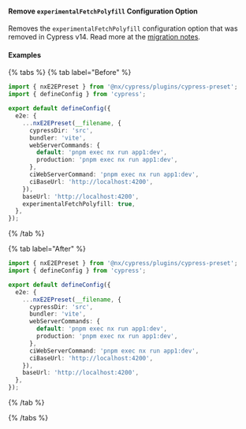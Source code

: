 #### Remove `experimentalFetchPolyfill` Configuration Option

Removes the `experimentalFetchPolyfill` configuration option that was removed in Cypress v14. Read more at the [migration notes](<https://docs.cypress.io/app/references/changelog#:~:text=The%20experimentalFetchPolyfill%20configuration%20option%20was,cy.intercept()%20for%20handling%20fetch%20requests>).

#### Examples

{% tabs %}
{% tab label="Before" %}

```ts {% fileName="apps/app1-e2e/cypress.config.ts" %}
import { nxE2EPreset } from '@nx/cypress/plugins/cypress-preset';
import { defineConfig } from 'cypress';

export default defineConfig({
  e2e: {
    ...nxE2EPreset(__filename, {
      cypressDir: 'src',
      bundler: 'vite',
      webServerCommands: {
        default: 'pnpm exec nx run app1:dev',
        production: 'pnpm exec nx run app1:dev',
      },
      ciWebServerCommand: 'pnpm exec nx run app1:dev',
      ciBaseUrl: 'http://localhost:4200',
    }),
    baseUrl: 'http://localhost:4200',
    experimentalFetchPolyfill: true,
  },
});
```

{% /tab %}

{% tab label="After" %}

```ts {% fileName="apps/app1-e2e/cypress.config.ts" %}
import { nxE2EPreset } from '@nx/cypress/plugins/cypress-preset';
import { defineConfig } from 'cypress';

export default defineConfig({
  e2e: {
    ...nxE2EPreset(__filename, {
      cypressDir: 'src',
      bundler: 'vite',
      webServerCommands: {
        default: 'pnpm exec nx run app1:dev',
        production: 'pnpm exec nx run app1:dev',
      },
      ciWebServerCommand: 'pnpm exec nx run app1:dev',
      ciBaseUrl: 'http://localhost:4200',
    }),
    baseUrl: 'http://localhost:4200',
  },
});
```

{% /tab %}

{% /tabs %}
